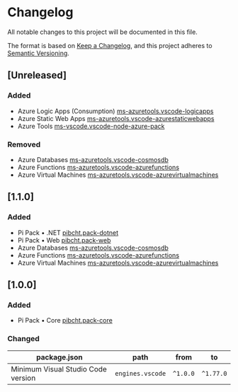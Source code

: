 # Changelog

All notable changes to this project will be documented in this file.

The format is based on [Keep a Changelog](https://keepachangelog.com/en/1.0.0/),
and this project adheres to [Semantic Versioning](https://semver.org/spec/v2.0.0.html).

## [Unreleased]

### Added

- Azure Logic Apps (Consumption) [ms-azuretools.vscode-logicapps](https://marketplace.visualstudio.com/items?itemName=ms-azuretools.vscode-logicapps)
- Azure Static Web Apps [ms-azuretools.vscode-azurestaticwebapps](https://marketplace.visualstudio.com/items?itemName=ms-azuretools.vscode-azurestaticwebapps)
- Azure Tools [ms-vscode.vscode-node-azure-pack](https://marketplace.visualstudio.com/items?itemName=ms-vscode.vscode-node-azure-pack)

### Removed

- Azure Databases [ms-azuretools.vscode-cosmosdb](https://marketplace.visualstudio.com/items?itemName=ms-azuretools.vscode-cosmosdb)
- Azure Functions [ms-azuretools.vscode-azurefunctions](https://marketplace.visualstudio.com/items?itemName=ms-azuretools.vscode-azurefunctions)
- Azure Virtual Machines [ms-azuretools.vscode-azurevirtualmachines](https://marketplace.visualstudio.com/items?itemName=ms-azuretools.vscode-azurevirtualmachines)

## [1.1.0]

### Added

- Pi Pack • .NET [pibcht.pack-dotnet](https://marketplace.visualstudio.com/items?itemName=pibcht.pack-dotnet)
- Pi Pack • Web [pibcht.pack-web](https://marketplace.visualstudio.com/items?itemName=pibcht.pack-web)
- Azure Databases [ms-azuretools.vscode-cosmosdb](https://marketplace.visualstudio.com/items?itemName=ms-azuretools.vscode-cosmosdb)
- Azure Functions [ms-azuretools.vscode-azurefunctions](https://marketplace.visualstudio.com/items?itemName=ms-azuretools.vscode-azurefunctions)
- Azure Virtual Machines [ms-azuretools.vscode-azurevirtualmachines](https://marketplace.visualstudio.com/items?itemName=ms-azuretools.vscode-azurevirtualmachines)

## [1.0.0]

### Added

- Pi Pack • Core [pibcht.pack-core](https://marketplace.visualstudio.com/items?itemName=pibcht.pack-core)

### Changed

| package.json                       | path             | from     | to        |
|------------------------------------|------------------|----------|-----------|
| Minimum Visual Studio Code version | `engines.vscode` | `^1.0.0` | `^1.77.0` |
